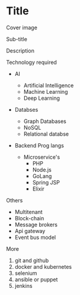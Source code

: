 # Title

Cover image

Sub-title


Description


Technology required
- AI
  - Artificial Intelligence
  - Machine Learning
  - Deep Learning 

- Databses
  - Graph Databases
  - NoSQL 
  - Relational databse


- Backend Prog langs
  - Microservice's 
    - PHP
    - Node.js
    - GoLang
    - Spring JSP
    - Elixir


Others
- Multitenant
- Block-chain
- Message brokers 
- Api gateway
- Event bus model



More
1. git and github
2. docker and kubernetes
3. selenium
4. ansible or puppet
5. jenkins
